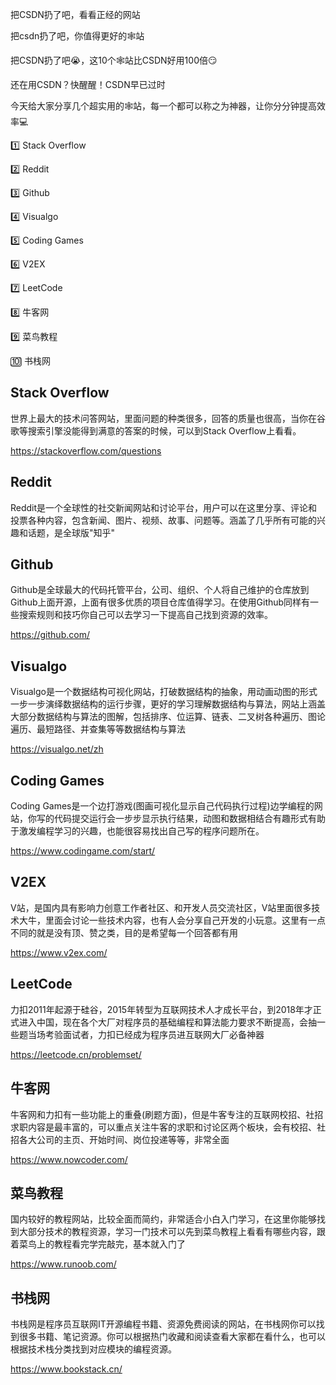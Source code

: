 

把CSDN扔了吧，看看正经的网站

把csdn扔了吧，你值得更好的🕸️站

把CSDN扔了吧😭，这10个🕸️站比CSDN好用100倍😏







还在用CSDN？快醒醒！CSDN早已过时

今天给大家分享几个超实用的🕸️站，每一个都可以称之为神器，让你分分钟提高效率💻

1️⃣ Stack Overflow 

2️⃣ Reddit

3️⃣ Github

4️⃣ Visualgo

5️⃣ Coding Games

6️⃣ V2EX

7️⃣ LeetCode

8️⃣ 牛客网

9️⃣ 菜鸟教程

🔟 书栈网





## Stack Overflow

世界上最大的技术问答网站，里面问题的种类很多，回答的质量也很高，当你在谷歌等搜索引擎没能得到满意的答案的时候，可以到Stack Overflow上看看。

https://stackoverflow.com/questions

## Reddit

Reddit是一个全球性的社交新闻网站和讨论平台，用户可以在这里分享、评论和投票各种内容，包含新闻、图片、视频、故事、问题等。涵盖了几乎所有可能的兴趣和话题，是全球版"知乎"

## Github

Github是全球最大的代码托管平台，公司、组织、个人将自己维护的仓库放到Github上面开源，上面有很多优质的项目仓库值得学习。在使用Github同样有一些搜索规则和技巧你自己可以去学习一下提高自己找到资源的效率。

https://github.com/

## Visualgo

Visualgo是一个数据结构可视化网站，打破数据结构的抽象，用动画动图的形式一步一步演绎数据结构的运行步骤，更好的学习理解数据结构与算法，网站上涵盖大部分数据结构与算法的图解，包括排序、位运算、链表、二叉树各种遍历、图论遍历、最短路径、并查集等等数据结构与算法

https://visualgo.net/zh

## Coding Games

Coding Games是一个边打游戏(图画可视化显示自己代码执行过程)边学编程的网站，你写的代码提交运行会一步步显示执行结果，动图和数据相结合有趣形式有助于激发编程学习的兴趣，也能很容易找出自己写的程序问题所在。

https://www.codingame.com/start/

## V2EX

V站，是国内具有影响力创意工作者社区、和开发人员交流社区，V站里面很多技术大牛，里面会讨论一些技术内容，也有人会分享自己开发的小玩意。这里有一点不同的就是没有顶、赞之类，目的是希望每一个回答都有用

https://www.v2ex.com/

## LeetCode

力扣2011年起源于硅谷，2015年转型为互联网技术人才成长平台，到2018年才正式进入中国，现在各个大厂对程序员的基础编程和算法能力要求不断提高，会抽一些题当场考验面试者，力扣已经成为程序员进互联网大厂必备神器

https://leetcode.cn/problemset/

## 牛客网

牛客网和力扣有一些功能上的重叠(刷题方面)，但是牛客专注的互联网校招、社招求职内容是最丰富的，可以重点关注牛客的求职和讨论区两个板块，会有校招、社招各大公司的主页、开始时间、岗位投递等等，非常全面

https://www.nowcoder.com/

## 菜鸟教程

国内较好的教程网站，比较全面而简约，非常适合小白入门学习，在这里你能够找到大部分技术的教程资源，学习一门技术可以先到菜鸟教程上看看有哪些内容，跟着菜鸟上的教程看完学完敲完，基本就入门了

https://www.runoob.com/

## 书栈网

书栈网是程序员互联网IT开源编程书籍、资源免费阅读的网站，在书栈网你可以找到很多书籍、笔记资源。你可以根据热门收藏和阅读查看大家都在看什么，也可以根据技术栈分类找到对应模块的编程资源。

https://www.bookstack.cn/